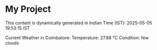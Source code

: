# My Project

This content is dynamically generated in Indian Time (IST): 2025-05-05 19:53:15 IST


Current Weather in Coimbatore:
Temperature: 27.88 °C
Condition: few clouds
